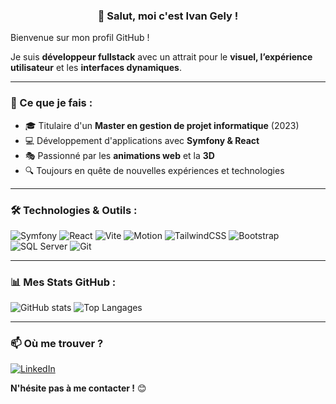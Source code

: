 <div align="center">

### 👋 Salut, moi c'est Ivan Gely !  

</div>

Bienvenue sur mon profil GitHub ! 

Je suis **développeur fullstack** avec un attrait pour le **visuel, l’expérience utilisateur** et les **interfaces dynamiques**.

---

### 🚀 Ce que je fais :
- 🎓 Titulaire d'un **Master en gestion de projet informatique** (2023)
- 💻 Développement d'applications avec **Symfony & React**
- 🎭 Passionné par les **animations web** et la **3D**
- 🔍 Toujours en quête de nouvelles expériences et technologies

---

### 🛠️ Technologies & Outils :

![Symfony](https://img.shields.io/badge/Symfony-000000?style=for-the-badge&logo=symfony&logoColor=white)
![React](https://img.shields.io/badge/React-20232A?style=for-the-badge&logo=react&logoColor=61DAFB)
![Vite](https://img.shields.io/badge/Vite-646CFF?style=for-the-badge&logo=vite&logoColor=white)
![Motion](https://img.shields.io/badge/Motion-FFFF00?style=for-the-badge&logo=framer&logoColor=black)
![TailwindCSS](https://img.shields.io/badge/TailwindCSS-38B2AC?style=for-the-badge&logo=tailwind-css&logoColor=white)
![Bootstrap](https://img.shields.io/badge/Bootstrap-7952B3?style=for-the-badge&logo=bootstrap&logoColor=white)
![SQL Server](https://img.shields.io/badge/SQL%20Server-CC2927?style=for-the-badge&logo=microsoft-sql-server&logoColor=white)
![Git](https://img.shields.io/badge/Git-F05032?style=for-the-badge&logo=git&logoColor=white)

---

### 📊 Mes Stats GitHub :

![GitHub stats](https://github-readme-stats.vercel.app/api?username=Ivan-gely&show_icons=true&theme=white)
![Top Langages](https://github-readme-stats.vercel.app/api/top-langs/?username=Ivan-gely&layout=compact&theme=white)

---

### 📫 Où me trouver ?

[![LinkedIn](https://img.shields.io/badge/LinkedIn-0A66C2?style=for-the-badge&logo=linkedin&logoColor=white)](https://linkedin.com/in/Ivan-gely)  

**N'hésite pas à me contacter !** 😊
